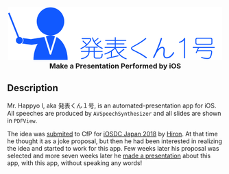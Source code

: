 <h3 align="center"><img src="Artwork/Logo.png" width="500" alt="Mr. Happyo I" /><br />Make a Presentation Performed by iOS</h3>

## Description

Mr. Happyo I, aka 発表くん１号, is an automated-presentation app for iOS. All speeches are produced by `AVSpeechSynthesizer` and all slides are shown in `PDFView`.

The idea was [submited](https://fortee.jp/iosdc-japan-2018/proposal/229db830-848e-4496-b863-46f8ba690c5d) to CfP for [iOSDC Japan 2018](https://iosdc.jp/2018/) by [Hiron](https://twitter.com/hironytic). At that time he thought it as a joke proposal, but then he had been interested in realizing the idea and started to work for this app. Few weeks later his proposal was selected and more seven weeks later he [made a presentation](https://youtu.be/bbKroWHw3dY?t=1m4s) about this app, with this app, without speaking any words!
